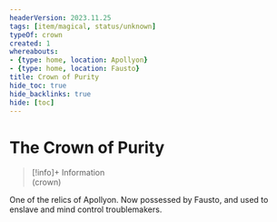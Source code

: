 ```yaml
---
headerVersion: 2023.11.25
tags: [item/magical, status/unknown]
typeOf: crown
created: 1
whereabouts:
- {type: home, location: Apollyon}
- {type: home, location: Fausto}
title: Crown of Purity
hide_toc: true
hide_backlinks: true
hide: [toc]
---
```

# The Crown of Purity
>[!info]+ Information  
> (crown)  
>   
>   
>> 

One of the relics of Apollyon. Now possessed by Fausto, and used to enslave and mind control troublemakers. 


